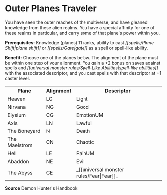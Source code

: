 ﻿---
cssclass: [feats]

---
# Outer Planes Traveler

You have seen the outer reaches of the multiverse, and have gleaned knowledge from these alien realms. You have a special affinity for one of these realms in particular, and carry some of that plane's power within you.

**Prerequisites:** Knowledge (planes) 11 ranks, ability to cast _[[spells/Plane Shift|plane shift]]_ or _[[spells/Gate|gate]]_ as a spell or spell-like ability.

**Benefit:** Choose one of the planes below. The alignment of the plane must be within one step of your alignment. You gain a +2 bonus on saves against spells and _[[universal monster rules/Spell-Like Abilities|spell-like abilities]]_ with the associated descriptor, and you cast spells with that descriptor at +1 caster level.

<table><tbody><tr><th>Plane</th><th>Alignment</th><th>Descriptor</th></tr><tr><td>Heaven</td><td>LG</td><td>Light</td></tr><tr><td>Nirvana</td><td>NG</td><td>Good</td></tr><tr><td>Elysium</td><td>CG</td><td>EmotionUM</td></tr><tr><td>Axis</td><td>LN</td><td>Lawful</td></tr><tr><td>The Boneyard</td><td>N</td><td>Death</td></tr><tr><td>The Maelstrom</td><td>CN</td><td>Chaotic</td></tr><tr><td>Hell</td><td>LE</td><td>PainUM</td></tr><tr><td>Abaddon</td><td>NE</td><td>Evil</td></tr><tr><td>The Abyss</td><td>CE</td><td>_[[universal monster rules/Fear|Fear]]_</td></tr></tbody></table>

**Source** Demon Hunter's Handbook
